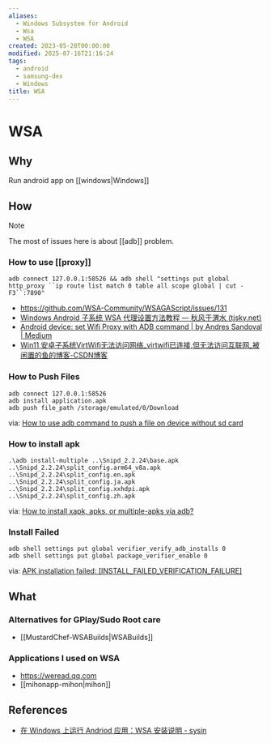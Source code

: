 ```yaml
---
aliases:
  - Windows Subsystem for Android
  - Wsa
  - WSA
created: 2023-05-20T00:00:00
modified: 2025-07-16T21:16:24
tags:
  - android
  - samsung-dex
  - Windows
title: WSA
---
```


# WSA

## Why

Run android app on [[windows|Windows]]

## How

  > [!note]
  > The most of issues here is about [[adb]] problem.

### How to use [[proxy]]

```shell
adb connect 127.0.0.1:58526 && adb shell "settings put global http_proxy ``ip route list match 0 table all scope global | cut -F3``:7890"
```

- https://github.com/WSA-Community/WSAGAScript/issues/131
- [Windows Android 子系统 WSA 代理设置方法教程 — 秋风于渭水 (tjsky.net)](https://www.tjsky.net/tutorial/391)
- [Android device: set Wifi Proxy with ADB command | by Andres Sandoval | Medium](https://andresand.medium.com/android-device-set-wifi-proxy-with-adb-command-7a2f8cf4c434)
- [Win11 安卓子系统VirtWifi无法访问网络_virtwifi已连接,但无法访问互联网_被闲置的鱼的博客-CSDN博客](https://blog.csdn.net/qq_14902731/article/details/124891739)

### How to Push Files

```shell
adb connect 127.0.0.1:58526
adb install application.apk
adb push file_path /storage/emulated/0/Download
```

via: [How to use adb command to push a file on device without sd card](https://stackoverflow.com/questions/20834241/how-to-use-adb-command-to-push-a-file-on-device-without-sd-card)

### How to install apk

```shell
.\adb install-multiple ..\Snipd_2.2.24\base.apk ..\Snipd_2.2.24\split_config.arm64_v8a.apk ..\Snipd_2.2.24\split_config.en.apk ..\Snipd_2.2.24\split_config.ja.apk ..\Snipd_2.2.24\split_config.xxhdpi.apk ..\Snipd_2.2.24\split_config.zh.apk
```

via: [How to install xapk, apks, or multiple-apks via adb?](https://android.stackexchange.com/questions/221204/how-to-install-xapk-apks-or-multiple-apks-via-adb)

### Install Failed

```shell
adb shell settings put global verifier_verify_adb_installs 0
adb shell settings put global package_verifier_enable 0
```

via: [APK installation failed: [INSTALL_FAILED_VERIFICATION_FAILURE]](https://stackoverflow.com/questions/15014519/apk-installation-failed-install-failed-verification-failure)

## What

### Alternatives for GPlay/Sudo Root care

- [[MustardChef-WSABuilds|WSABuilds]]

### Applications I used on WSA

- https://weread.qq.com
- [[mihonapp-mihon|mihon]]

## References

- [在 Windows 上运行 Andriod 应用：WSA 安装说明 - sysin](https://sysin.org/blog/wsa-install/)
